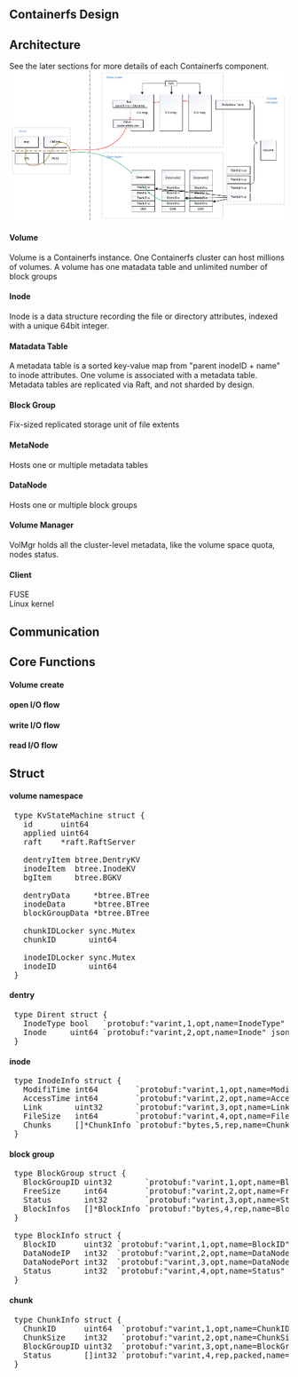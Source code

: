 ## Containerfs Design

## Architecture

See the later sections for more details of each Containerfs component.
![image](architecture.png)

#### Volume  
Volume is a Containerfs instance.  One Containerfs cluster can host millions of volumes.
A volume has one matadata table and unlimited number of block groups

#### Inode  
Inode is a data structure recording the file or directory attributes, indexed with a unique 64bit integer.

#### Matadata Table 
A metadata table is a sorted key-value map from "parent inodeID + name" to inode attributes.
One volume is associated with a metadata table.
Metadata tables are replicated via Raft, and not sharded by design. 

#### Block Group  
Fix-sized replicated storage unit of file extents

#### MetaNode
Hosts one or multiple metadata tables

#### DataNode
Hosts one or multiple block groups

#### Volume Manager  
VolMgr holds all the cluster-level metadata, like the volume space quota, nodes status. 

#### Client
FUSE  
Linux kernel

## Communication

## Core Functions

#### Volume create

#### open I/O flow

#### write I/O flow

#### read I/O flow


## Struct
#### volume namespace
<pre>
&nbsp;type KvStateMachine struct {
&nbsp;	id      uint64
&nbsp;	applied uint64
&nbsp;	raft    *raft.RaftServer
&nbsp;
&nbsp;	dentryItem btree.DentryKV
&nbsp;	inodeItem  btree.InodeKV
&nbsp;	bgItem     btree.BGKV
&nbsp;
&nbsp;	dentryData     *btree.BTree
&nbsp;	inodeData      *btree.BTree
&nbsp;	blockGroupData *btree.BTree
&nbsp;
&nbsp;	chunkIDLocker sync.Mutex
&nbsp;	chunkID       uint64
&nbsp;
&nbsp;	inodeIDLocker sync.Mutex
&nbsp;	inodeID       uint64
&nbsp;}
</pre>

#### dentry
<pre>
&nbsp;type Dirent struct {
&nbsp;	InodeType bool   `protobuf:"varint,1,opt,name=InodeType" json:"InodeType,omitempty"`
&nbsp;	Inode     uint64 `protobuf:"varint,2,opt,name=Inode" json:"Inode,omitempty"`
&nbsp;}
</pre>

#### inode
<pre>
&nbsp;type InodeInfo struct {
&nbsp;	ModifiTime int64        `protobuf:"varint,1,opt,name=ModifiTime" json:"ModifiTime,omitempty"`
&nbsp;	AccessTime int64        `protobuf:"varint,2,opt,name=AccessTime" json:"AccessTime,omitempty"`
&nbsp;	Link       uint32       `protobuf:"varint,3,opt,name=Link" json:"Link,omitempty"`
&nbsp;	FileSize   int64        `protobuf:"varint,4,opt,name=FileSize" json:"FileSize,omitempty"`
&nbsp;	Chunks     []*ChunkInfo `protobuf:"bytes,5,rep,name=Chunks" json:"Chunks,omitempty"`
&nbsp;}
</pre>

#### block group
<pre>
&nbsp;type BlockGroup struct {
&nbsp;	BlockGroupID uint32       `protobuf:"varint,1,opt,name=BlockGroupID" json:"BlockGroupID,omitempty"`
&nbsp;	FreeSize     int64        `protobuf:"varint,2,opt,name=FreeSize" json:"FreeSize,omitempty"`
&nbsp;	Status       int32        `protobuf:"varint,3,opt,name=Status" json:"Status,omitempty"`
&nbsp;	BlockInfos   []*BlockInfo `protobuf:"bytes,4,rep,name=BlockInfos" json:"BlockInfos,omitempty"`
&nbsp;}
&nbsp;
&nbsp;type BlockInfo struct {
&nbsp;	BlockID      uint32 `protobuf:"varint,1,opt,name=BlockID" json:"BlockID,omitempty"`
&nbsp;	DataNodeIP   int32  `protobuf:"varint,2,opt,name=DataNodeIP" json:"DataNodeIP,omitempty"`
&nbsp;	DataNodePort int32  `protobuf:"varint,3,opt,name=DataNodePort" json:"DataNodePort,omitempty"`
&nbsp;	Status       int32  `protobuf:"varint,4,opt,name=Status" json:"Status,omitempty"`
&nbsp;}
</pre>

#### chunk
<pre>
&nbsp;type ChunkInfo struct {
&nbsp;	ChunkID      uint64  `protobuf:"varint,1,opt,name=ChunkID" json:"ChunkID,omitempty"`
&nbsp;	ChunkSize    int32   `protobuf:"varint,2,opt,name=ChunkSize" json:"ChunkSize,omitempty"`
&nbsp;	BlockGroupID uint32  `protobuf:"varint,3,opt,name=BlockGroupID" json:"BlockGroupID,omitempty"`
&nbsp;	Status       []int32 `protobuf:"varint,4,rep,packed,name=Status" json:"Status,omitempty"`
&nbsp;}
</pre>
